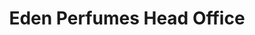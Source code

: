 ---
title: "Eden Perfumes Head Office"
url: /johannesburg/eden-perfumes-head-office/
shop: perfumery
---